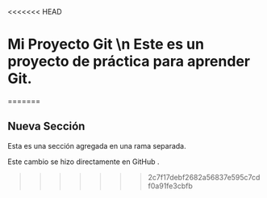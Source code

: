 <<<<<<< HEAD
# Mi Proyecto Git \n Este es un proyecto de práctica para aprender Git.
=======
## Nueva Sección

Esta es una sección agregada en una rama separada.

Este cambio se hizo directamente en GitHub .
>>>>>>> 2c7f17debf2682a56837e595c7cdf0a91fe3cbfb
